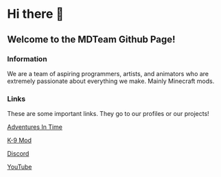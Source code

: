 # Hi there 👋
## Welcome to the MDTeam Github Page!
### Information
We are a team of aspiring programmers, artists, and animators who are extremely passionate about everything we make. Mainly Minecraft mods.
### Links
These are some important links. They go to our profiles or our projects!

[Adventures In Time](https://modrinth.com/mod/ait/)

[K-9 Mod](https://modrinth.com/mod/k9-mod/)

[Discord](https://discord.gg/tMrB5p3v36)

[YouTube](https://www.youtube.com/@AITMDTeam)
